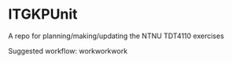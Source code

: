 # ITGKPUnit
A repo for planning/making/updating the NTNU TDT4110 exercises

Suggested workflow: workworkwork

